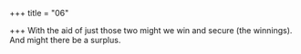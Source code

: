 +++
title = "06"

+++
With the aid of just those two might we win and secure (the winnings). And might there be a surplus.